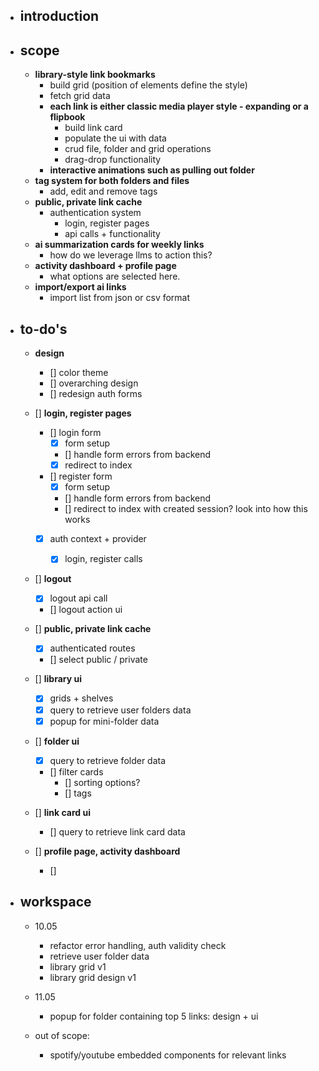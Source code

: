 - ## introduction

- ## scope

  - **library-style link bookmarks**
    - build grid (position of elements define the style)
    - fetch grid data
    - **each link is either classic media player style - expanding or a flipbook**
      - build link card
      - populate the ui with data
      - crud file, folder and grid operations
      - drag-drop functionality
    - **interactive animations such as pulling out folder**
  - **tag system for both folders and files**
    - add, edit and remove tags
  - **public, private link cache**
    - authentication system
      - login, register pages
      - api calls + functionality
  - **ai summarization cards for weekly links**
    - how do we leverage llms to action this?
  - **activity dashboard + profile page**
    - what options are selected here.
  - **import/export ai links**
    - import list from json or csv format

- ## to-do's

  - **design**

    - [] color theme
    - [] overarching design
    - [] redesign auth forms

  - [] **login, register pages**

    - [] login form
      - [x] form setup
      - [] handle form errors from backend
      - [x] redirect to index
    - [] register form
      - [x] form setup
      - [] handle form errors from backend
      - [] redirect to index with created session? look into how this works
    - [x] auth context + provider

      - [x] login, register calls

  - [] **logout**

    - [x] logout api call
    - [] logout action ui

  - [] **public, private link cache**

    - [x] authenticated routes
    - [] select public / private

  - [] **library ui**

    - [x] grids + shelves
    - [x] query to retrieve user folders data
    - [x] popup for mini-folder data

  - [] **folder ui**

    - [x] query to retrieve folder data
    - [] filter cards
      - [] sorting options?
      - [] tags

  - [] **link card ui**

    - [] query to retrieve link card data

  - [] **profile page, activity dashboard**
    - []

- ## workspace

  - 10.05

    - refactor error handling, auth validity check
    - retrieve user folder data
    - library grid v1
    - library grid design v1

  - 11.05

    - popup for folder containing top 5 links: design + ui

  - out of scope:
    - spotify/youtube embedded components for relevant links

